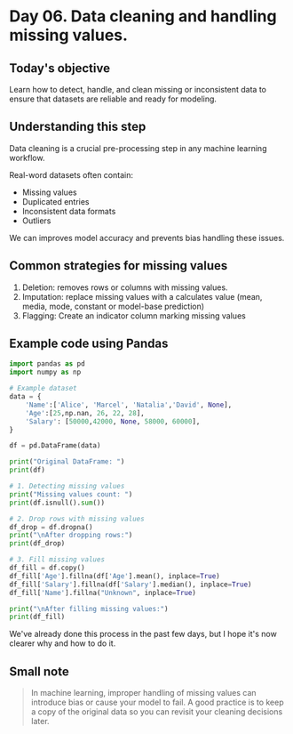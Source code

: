 # Day 06. Data cleaning and handling missing values.
## Today's objective
Learn how to detect, handle, and clean missing or inconsistent data to ensure that datasets are reliable and ready for modeling. 

## Understanding this step 
Data cleaning is a crucial pre-processing step in any machine learning workflow.

Real-word datasets often contain:
- Missing values 
- Duplicated entries 
- Inconsistent data formats 
- Outliers

We can improves model accuracy and prevents bias handling these issues. 

## Common strategies for missing values

1. Deletion: removes rows or columns with missing values.
2. Imputation: replace missing values with a calculates value (mean, media, mode, constant or model-base prediction)
3. Flagging: Create an indicator column marking missing values 

## Example code using Pandas 
```python 
import pandas as pd 
import numpy as np 

# Example dataset 
data = {
    'Name':['Alice', 'Marcel', 'Natalia','David', None],
    'Age':[25,np.nan, 26, 22, 28],
    'Salary': [50000,42000, None, 58000, 60000],
}

df = pd.DataFrame(data)

print("Original DataFrame: ")
print(df)

# 1. Detecting missing values 
print("Missing values count: ")
print(df.isnull().sum())

# 2. Drop rows with missing values
df_drop = df.dropna()
print("\nAfter dropping rows:")
print(df_drop)

# 3. Fill missing values
df_fill = df.copy()
df_fill['Age'].fillna(df['Age'].mean(), inplace=True)
df_fill['Salary'].fillna(df['Salary'].median(), inplace=True)
df_fill['Name'].fillna("Unknown", inplace=True)

print("\nAfter filling missing values:")
print(df_fill)

```
We've already done this process in the past few days, but I hope it's now clearer why and how to do it.

## Small note 
> In machine learning, improper handling of missing values can introduce bias or cause your model to fail. A good practice is to keep a copy of the original data so you can revisit your cleaning decisions later.